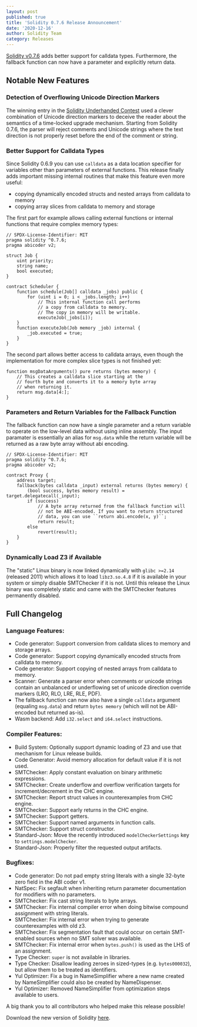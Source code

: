 ```yaml
---
layout: post
published: true
title: 'Solidity 0.7.6 Release Announcement'
date: '2020-12-16'
author: Solidity Team
category: Releases
---
```


[Solidity v0.7.6](https://github.com/ethereum/solidity/releases/tag/v0.7.6) adds
better support for calldata types. Furthermore, the fallback function can now
have a parameter and explicitly return data.

## Notable New Features

### Detection of Overflowing Unicode Direction Markers

The winning entry in the
[Solidity Underhanded Contest](https://blog.soliditylang.org/2020/12/03/solidity-underhanded-contest-winners/)
used a clever combination of Unicode direction markers to deceive the reader
about the semantics of a time-locked upgrade mechanism. Starting from Solidity
0.7.6, the parser will reject comments and Unicode strings where the text
direction is not properly reset before the end of the comment or string.

### Better Support for Calldata Types

Since Solidity 0.6.9 you can use `calldata` as a data location specifier for
variables other than parameters of external functions. This release finally adds
important missing internal routines that make this feature even more useful:

- copying dynamically encoded structs and nested arrays from calldata to memory
- copying array slices from calldata to memory and storage

The first part for example allows calling external functions or internal
functions that require complex memory types:

```solidity
// SPDX-License-Identifier: MIT
pragma solidity ^0.7.6;
pragma abicoder v2;

struct Job {
    uint priority;
    string name;
    bool executed;
}

contract Scheduler {
    function schedule(Job[] calldata _jobs) public {
        for (uint i = 0; i < _jobs.length; i++)
            // This internal function call performs
            // a copy from calldata to memory.
            // The copy in memory will be writable.
            executeJob(_jobs[i]);
    }
    function executeJob(Job memory _job) internal {
        _job.executed = true;
    }
}
```

The second part allows better access to calldata arrays, even though the
implementation for more complex slice types is not finished yet:

```solidity
function msgDataArguments() pure returns (bytes memory) {
    // This creates a calldata slice starting at the
    // fourth byte and converts it to a memory byte array
    // when returning it.
    return msg.data[4:];
}
```

### Parameters and Return Variables for the Fallback Function

The fallback function can now have a single parameter and a return variable to
operate on the low-level data without using inline assembly. The input paramater
is essentially an alias for `msg.data` while the return variable will be
returned as a raw byte array without abi encoding.

```solidity
// SPDX-License-Identifier: MIT
pragma solidity ^0.7.6;
pragma abicoder v2;

contract Proxy {
    address target;
    fallback(bytes calldata _input) external returns (bytes memory) {
        (bool success, bytes memory result) = target.delegatecall(_input);
        if (success)
            // A byte array returned from the fallback function will
            // not be ABI-encoded. If you want to return structured
            // data, you can use ``return abi.encode(x, y)``;
            return result;
        else
            revert(result);
    }
}
```

### Dynamically Load Z3 if Available

The "static" Linux binary is now linked dynamically with `glibc >=2.14`
(released 2011) which allows it to load `libz3.so.4.8` if it is available in
your system or simply disable SMTChecker if it is not. Until this release the
Linux binary was completely static and came with the SMTChecker features
permanently disabled.

## Full Changelog

### Language Features:

- Code generator: Support conversion from calldata slices to memory and storage
  arrays.
- Code generator: Support copying dynamically encoded structs from calldata to
  memory.
- Code generator: Support copying of nested arrays from calldata to memory.
- Scanner: Generate a parser error when comments or unicode strings contain an
  unbalanced or underflowing set of unicode direction override markers (LRO,
  RLO, LRE, RLE, PDF).
- The fallback function can now also have a single `calldata` argument (equaling
  `msg.data`) and return `bytes memory` (which will not be ABI-encoded but
  returned as-is).
- Wasm backend: Add `i32.select` and `i64.select` instructions.

### Compiler Features:

- Build System: Optionally support dynamic loading of Z3 and use that mechanism
  for Linux release builds.
- Code Generator: Avoid memory allocation for default value if it is not used.
- SMTChecker: Apply constant evaluation on binary arithmetic expressions.
- SMTChecker: Create underflow and overflow verification targets for
  increment/decrement in the CHC engine.
- SMTChecker: Report struct values in counterexamples from CHC engine.
- SMTChecker: Support early returns in the CHC engine.
- SMTChecker: Support getters.
- SMTChecker: Support named arguments in function calls.
- SMTChecker: Support struct constructor.
- Standard-Json: Move the recently introduced `modelCheckerSettings` key to
  `settings.modelChecker`.
- Standard-Json: Properly filter the requested output artifacts.

### Bugfixes:

- Code generator: Do not pad empty string literals with a single 32-byte zero
  field in the ABI coder v1.
- NatSpec: Fix segfault when inheriting return parameter documentation for
  modifiers with no parameters.
- SMTChecker: Fix cast string literals to byte arrays.
- SMTChecker: Fix internal compiler error when doing bitwise compound assignment
  with string literals.
- SMTChecker: Fix internal error when trying to generate counterexamples with
  old z3.
- SMTChecker: Fix segmentation fault that could occur on certain SMT-enabled
  sources when no SMT solver was available.
- SMTChecker: Fix internal error when `bytes.push()` is used as the LHS of an
  assignment.
- Type Checker: `super` is not available in libraries.
- Type Checker: Disallow leading zeroes in sized-types (e.g. `bytes000032`), but
  allow them to be treated as identifiers.
- Yul Optimizer: Fix a bug in NameSimplifier where a new name created by
  NameSimplifier could also be created by NameDispenser.
- Yul Optimizer: Removed NameSimplifier from optimization steps available to
  users.

A big thank you to all contributors who helped make this release possible!

Download the new version of Solidity
[here](https://github.com/ethereum/solidity/releases/tag/v0.7.6).
